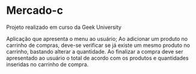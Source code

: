 # Mercado-c
Projeto realizado em curso da Geek University

Aplicação que apresenta o menu ao usuário;
Ao adicionar um produto no carrinho de compras, deve-se verificar se já existe um mesmo produto no
carrinho, bastando alterar a quantidade. Ao finalizar a compra deve ser apresentado ao usuário o total de acordo com os produtos e quantidades
inseridas no carrinho de compra.
